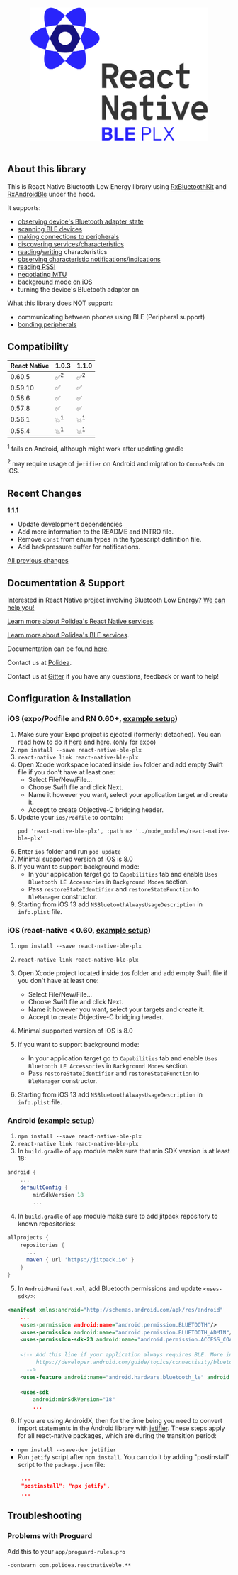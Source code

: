 <p align="center">
  <img
    alt="react-native-ble-plx library logo"
    src="docs/logo.png"
    height="300"
    style="margin-top: 20px; margin-bottom: 20px;"
  />
</p>

## About this library

This is React Native Bluetooth Low Energy library using [RxBluetoothKit](https://github.com/Polidea/RxBluetoothKit) and [RxAndroidBle](https://github.com/Polidea/RxAndroidBle) under the hood.

It supports:

- [observing device's Bluetooth adapter state](https://github.com/Polidea/react-native-ble-plx/wiki/Bluetooth-Adapter-State)
- [scanning BLE devices](https://github.com/Polidea/react-native-ble-plx/wiki/Bluetooth-Scanning)
- [making connections to peripherals](https://github.com/Polidea/react-native-ble-plx/wiki/Device-Connecting)
- [discovering services/characteristics](https://github.com/Polidea/react-native-ble-plx/wiki/Device-Service-Discovery)
- [reading](https://github.com/Polidea/react-native-ble-plx/wiki/Characteristic-Reading)/[writing](https://github.com/Polidea/react-native-ble-plx/wiki/Characteristic-Writing) characteristics
- [observing characteristic notifications/indications](https://github.com/Polidea/react-native-ble-plx/wiki/Characteristic-Notifying)
- [reading RSSI](https://github.com/Polidea/react-native-ble-plx/wiki/RSSI-Reading)
- [negotiating MTU](https://github.com/Polidea/react-native-ble-plx/wiki/MTU-Negotiation)
- [background mode on iOS](https://github.com/Polidea/react-native-ble-plx/wiki/Background-mode-(iOS))
- turning the device's Bluetooth adapter on

What this library does NOT support:

- communicating between phones using BLE (Peripheral support)
- [bonding peripherals](https://github.com/Polidea/react-native-ble-plx/wiki/Device-Bonding)

## Compatibility

| React Native  | 1.0.3                          |  1.1.0                         |
| ------------- | ------------------------------ | ------------------------------ |
| 0.60.5        | :white_check_mark:<sup>2</sup> | :white_check_mark:<sup>2</sup> |
| 0.59.10       | :white_check_mark:             | :white_check_mark:             |
| 0.58.6        | :white_check_mark:             | :white_check_mark:             |
| 0.57.8        | :white_check_mark:             | :white_check_mark:             |
| 0.56.1        | :boom:<sup>1</sup>             | :boom:<sup>1</sup>             |
| 0.55.4        | :boom:<sup>1</sup>             | :boom:<sup>1</sup>             |

<sup>1</sup> fails on Android, although might work after updating gradle

<sup>2</sup> may require usage of `jetifier` on Android and migration to `CocoaPods` on iOS.

## Recent Changes

**1.1.1**

- Update development dependencies
- Add more information to the README and INTRO file.
- Remove `const` from enum types in the typescript definition file.
- Add backpressure buffer for notifications.

[All previous changes](CHANGELOG.md)

## Documentation & Support

Interested in React Native project involving Bluetooth Low Energy? [We can help you!](https://www.polidea.com/react-native)

[Learn more about Polidea's React Native services](https://www.polidea.com/services/react-native/?utm_source=Github&utm_medium=Npaid&utm_campaign=Tech_RN&utm_term=Code&utm_content=GH_NOP_RN_COD_RNB001).

[Learn more about Polidea's BLE services](https://www.polidea.com/services/ble/?utm_source=Github&utm_medium=Npaid&utm_campaign=Tech_BLE&utm_term=Code&utm_content=GH_NOP_BLE_COD_RNB001).

Documentation can be found [here](https://polidea.github.io/react-native-ble-plx/).

Contact us at [Polidea](https://www.polidea.com/project/?utm_source=Github&utm_medium=Npaid&utm_campaign=Kontakt&utm_term=Code&utm_content=GH_NOP_KKT_COD_RNB001).

Contact us at [Gitter](https://gitter.im/RxBLELibraries/react-native-ble) if you have any questions, feedback or want to help!

## Configuration & Installation

### iOS (expo/Podfile and RN 0.60+, [example setup](https://github.com/Cierpliwy/SensorTagExpo))

1. Make sure your Expo project is ejected (formerly: detached). You can read how to do it [here](https://docs.expo.io/versions/v32.0.0/expokit/eject/) and [here](https://docs.expo.io/versions/latest/expokit/expokit). (only for expo)
2. `npm install --save react-native-ble-plx`
3. `react-native link react-native-ble-plx`
4. Open Xcode workspace located inside `ios` folder and add empty Swift file if you don't have at least one:
   - Select File/New/File...
   - Choose Swift file and click Next.
   - Name it however you want, select your application target and create it.
   - Accept to create Objective-C bridging header.
5. Update your `ios/Podfile` to contain:
   ```
   pod 'react-native-ble-plx', :path => '../node_modules/react-native-ble-plx'
   ```
6. Enter `ios` folder and run `pod update`
7. Minimal supported version of iOS is 8.0
8. If you want to support background mode:
   - In your application target go to `Capabilities` tab and enable `Uses Bluetooth LE Accessories` in
     `Background Modes` section.
   - Pass `restoreStateIdentifier` and `restoreStateFunction` to `BleManager` constructor.
9. Starting from iOS 13 add `NSBluetoothAlwaysUsageDescription` in `info.plist` file.

### iOS (react-native < 0.60, [example setup](https://github.com/Cierpliwy/SensorTag/tree/rn59))

1. `npm install --save react-native-ble-plx`
2. `react-native link react-native-ble-plx`
3. Open Xcode project located inside `ios` folder and add empty Swift file if you don't have at least one:
   - Select File/New/File...
   - Choose Swift file and click Next.
   - Name it however you want, select your targets and create it.
   - Accept to create Objective-C bridging header.
4. Minimal supported version of iOS is 8.0
5. If you want to support background mode:

   - In your application target go to `Capabilities` tab and enable `Uses Bluetooth LE Accessories` in
     `Background Modes` section.
   - Pass `restoreStateIdentifier` and `restoreStateFunction` to `BleManager` constructor.
6. Starting from iOS 13 add `NSBluetoothAlwaysUsageDescription` in `info.plist` file.

### Android ([example setup](https://github.com/Cierpliwy/SensorTag))

1. `npm install --save react-native-ble-plx`
2. `react-native link react-native-ble-plx`
3. In `build.gradle` of `app` module make sure that min SDK version is at least 18:

```groovy
android {
    ...
    defaultConfig {
        minSdkVersion 18
        ...
```
4. In `build.gradle` of `app` module make sure to add jitpack repository to known repositories:

```groovy
allprojects {
    repositories {
      ...
      maven { url 'https://jitpack.io' }
    }
}
```
5. In `AndroidManifest.xml`, add Bluetooth permissions and update `<uses-sdk/>`:

```xml
<manifest xmlns:android="http://schemas.android.com/apk/res/android"
    ...
    <uses-permission android:name="android.permission.BLUETOOTH"/>
    <uses-permission android:name="android.permission.BLUETOOTH_ADMIN"/>
    <uses-permission-sdk-23 android:name="android.permission.ACCESS_COARSE_LOCATION"/>

    <!-- Add this line if your application always requires BLE. More info can be found on:
         https://developer.android.com/guide/topics/connectivity/bluetooth-le.html#permissions
      -->
    <uses-feature android:name="android.hardware.bluetooth_le" android:required="true"/>

    <uses-sdk
        android:minSdkVersion="18"
        ...
```

6. If you are using AndroidX, then for the time being you need to convert import statements in the Android library with [jetifier](https://www.npmjs.com/package/jetifier). These steps apply for all react-native packages, which are during the transition period:

- `npm install --save-dev jetifier`
- Run `jetify` script after `npm install`. You can do it by adding "postinstall" script to the `package.json` file:
  ```json
   ...
   "postinstall": "npx jetify",
   ...
  ```

## Troubleshooting

### Problems with Proguard

Add this to your `app/proguard-rules.pro`

```
-dontwarn com.polidea.reactnativeble.**
```

